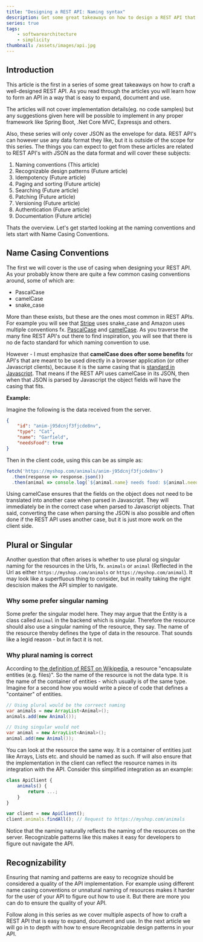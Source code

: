 ```yaml
---
title: "Designing a REST API: Naming syntax"
description: Get some great takeaways on how to design a REST API that is easy to expand, document and use.
series: true
tags:
    - softwarearchitecture
    - simplicity
thumbnail: /assets/images/api.jpg
---
```


## Introduction

This article is the first in a series of some great takeaways on how to craft a well-designed REST API. As 
you read through the articles you will learn how to form an API in a way that is easy to expand, document and use.

The articles will not cover implementation details(eg. no code samples) but any suggestions given here will be possible 
to implement in any proper framework like Spring Boot, .Net Core MVC, Expressjs and others.

Also, these series will only cover JSON as the envelope for data. REST API's can however use any data format they like, but it is outside of the scope for this series. The things you can expect to get from these articles are related to REST API's with JSON as the data format and will cover these subjects:

1. Naming conventions (This article)
2. Recognizable design patterns (Future article)
3. Idempotency (Future article)
4. Paging and sorting (Future article)
5. Searching (Future article)
6. Patching (Future article)
7. Versioning (Future article)
8. Authentication (Future article)
9. Documentation (Future article)

Thats the overview. Let's get started looking at the naming conventions and lets start with Name Casing Conventions.

## Name Casing Conventions
The first we will cover is the use of casing when designing your REST API. As your probably know there are quite a few common casing conventions around, some of which are:

* PascalCase
* camelCase
* snake_case

More than these exists, but these are the ones most common in REST APIs. For example you will see that [Stripe](https://stripe.com/docs/api) uses snake_case and Amazon uses multiple conventions fx. [PascalCase](https://docs.aws.amazon.com/amazondynamodb/latest/APIReference/API_BatchExecuteStatement.html) and [camelCase](https://docs.aws.amazon.com/apigateway/api-reference/resource/account/). As you traverse the many fine REST API's out there to find inspiration, you will see that there is no de facto standard for which naming convention to use.

However - I must emphasize that **camelCase does ofter some benefits** for API's that are meant to be used directly in a browser application (or other Javascript clients), because it is the same casing that is [standard in Javascript](https://developer.mozilla.org/en-US/docs/MDN/Guidelines/Code_guidelines/JavaScript#variable_naming). That means if the REST API uses camelCase in its JSON, then when that JSON is parsed by Javascript the object fields will have the casing that fits.

**Example:**

Imagine the following is the data received from the server.
```Json
{
    "id": "anim-j95dcnjf3fjcde8nv",
    "type": "Cat",
    "name": "Garfield",
    "needsFood": true
}
```

Then in the client code, using this can be as simple as:
```Javascript
fetch('https://myshop.com/animals/anim-j95dcnjf3fjcde8nv')
  .then(response => response.json())
  .then(animal => console.log(`${animal.name} needs food: ${animal.needsFood}`));
```

Using camelCase ensures that the fields on the object does not need to be translated into another case when parsed in Javascript. They will immediately be in the correct case when parsed to Javascript objects. That said, converting the case when parsing the JSON is also possible and often done if the REST API uses another case, but it is just more work on the client side.


## Plural or Singular
Another question that often arises is whether to use plural og singular naming for the resources in the Urls, fx. `animals` or `animal` (Reflected in the Url as either `https://myshop.com/animals` or `https://myshop.com/animal`). It may look like a superfluous thing to consider, but in reality taking the right descision makes the API simpler to navigate.

### Why some prefer singular naming
Some prefer the singular model here. They may argue that the Entity is a class called `Animal` in the backend which is singular. Therefore the resource should also use a singular naming of the resource, they say. The name of the resource thereby defines the type of data in the resource. That sounds like a legid reason - but in fact it is not.

### Why plural naming is correct
According to [the definition of REST on Wikipedia](https://en.wikipedia.org/wiki/Representational_state_transfer), a resource "encapsulate entities (e.g. files)". So the name of the resource is not the data type. It is the name of the container of entities - which usually is of the same type. Imagine for a second how you would write a piece of code that defines a "container" of entities.

```Java
// Using plural would be the correect naming 
var animals = new ArrayList<Animal>();
animals.add(new Animal());

// Using singular would not
var animal = new ArrayList<Animal>();
animal.add(new Animal());
```

You can look at the resource the same way. It is a container of entities just like Arrays, Lists etc. and should be named as such. If will also ensure that the implementation in the client can reflect the resource names in its integration with the API. Consider this simplified integration as an example:

```Javascript
class ApiClient {
    animals() {
        return ...;
    }
}

var client = new ApiClient();
client.animals.findAll(); // Request to https://myshop.com/animals
```

Notice that the naming naturally reflects the naming of the resources on the server. Recognizable patterns like this makes it easy for developers to figure out navigate the API.

## Recognizability
Ensuring that naming and patterns are easy to recognize should be considered a quality of the API implementation. For example using different name casing conventions or unnatural naming of resources makes it harder for the user of your API to figure out how to use it. But there are more you can do to ensure the quality of your API.

Follow along in this series as we cover multiple aspects of how to craft a REST API that is easy to expand, document and use. In the next article we will go in to depth with how to ensure Recognizable design patterns in your API.

